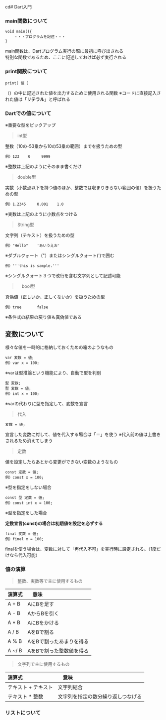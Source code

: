 cd# Dart入門

### main関数について
```
void main(){
    ・・・プログラムを記述・・・
}
```
main関数は、Dartプログラム実行の際に最初に呼び出される  
特別な関数であるため、ここに記述しておけば必ず実行される

### print関数について
```
print( 値 )
```
（）の中に記述された値を出力するために使用される関数
※コードに直接記入された値は「**リテラル**」と呼ばれる

### Dartでの値について
※重要な型をピックアップ

>int型

整数（10の-53乗から10の53乗の範囲）までを扱うための型
```
例）123    0     9999
```
※整数は上記のようにそのまま書くだけ

>double型

実数（小数点以下を持つ値のほか、整数では収まりきらない範囲の値）を扱うための型
```
例）1.2345     0.001    1.0
```
※実数は上記のように小数点をつける

>String型

文字列（テキスト）を扱うための型
```
例）"Hello"    'あいうえお'
```
※ダブルクォート（"）またはシングルクォート(')で囲む
```
例）'''this is sample.'''
```
※シングルクォート３つで改行を含む文字列として記述可能

>　bool型

真偽値（正しいか、正しくないか）を扱うための型
```
例）true       false
```
※条件式の結果の戻り値も真偽値である

## 変数について
様々な値を一時的に格納しておくための箱のようなもの
```
var 変数 = 値;
例）var x = 100;
```
※varは型推論という機能により、自動で型を判別
```
型 変数;
型 変数 = 値;
例）int x = 100;
```
※varの代わりに型を指定して、変数を宣言

>代入

```
変数 = 値;
```
宣言した変数に対して、値を代入する場合は「＝」を使う
※代入前の値は上書きされるため消えてしまう

>定数

値を設定したらあとから変更ができない変数のようなもの
```
const 定数 = 値;
例）const x = 100;
```
※型を指定をしない場合

```
const 型 定数 = 値;
例）const int x = 100;
```
※型を指定をした場合

**定数宣言(const)の場合は初期値を設定を必ずする**
```
final 変数 = 値;
例）final x = 100;
```
finalを使う場合は、変数に対して「再代入不可」を実行時に設定される。（1度だけなら代入可能）

### 値の演算
>整数、実数等で主に使用するもの

| 演算式 |　意味 |
| :---- | :---- |
| A + B | AにBを足す|
| A - B | AからBを引く|
| A * B | AにBをかける|
| A / B | AをBで割る|
| A % B | AをBで割ったあまりを得る|
| A ~/ B| AをBで割った整数値を得る|

>文字列で主に使用するもの

| 演算式 |　意味 |
| :---- | :---- |
| テキスト + テキスト | 文字列結合|
| テキスト * 整数 | 文字列を指定の数分繰り返しつなげる|


### リストについて

